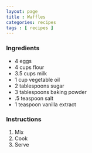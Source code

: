 ```yaml
---
layout: page
title : Waffles
categories: recipes
tags : [ recipes ]
---
```


### Ingredients

* 4 eggs
* 4 cups flour
* 3.5 cups milk
* 1 cup vegetable oil
* 2 tablespoons sugar
* 3 tablespoons baking powder
* .5 teaspoon salt
* 1 teaspoon vanilla extract

### Instructions

1. Mix
2. Cook
3. Serve